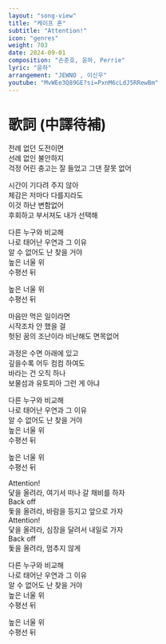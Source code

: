 ```yaml
---
layout: "song-view"
title: "케이프 혼"
subtitle: "Attention!"
icon: "genres"
weight: 703
date: 2024-09-01
composition: "손준호, 윤하, Perrie"
lyric: "윤하"
arrangement: "JEWNO , 이신우"
youtube: "MvWEe3Q89GE?si=PxnM6cLdJ5RRewBm"
---
```


# 歌詞 (中譯待補)

전례 없던 도전이면  
선례 없인 불안하지  
걱정 어린 충고는 잘 들었고 그댄 잘못 없어  

시간이 기다려 주지 않아  
체감은 저마다 다를지라도  
이것 하난 변함없어  
후회하고 부서져도 내가 선택해  

다른 누구와 비교해  
나로 태어난 우연과 그 이유  
알 수 없어도 난 찾을 거야  
높은 너울 위  
수평선 뒤  

높은 너울 위  
수평선 뒤  

마음만 먹은 일이라면  
시작조차 안 했을 걸  
헛된 꿈의 조난이라 비난해도 면목없어  

과정은 수면 아래에 있고  
깊을수록 어두 컴컴 하여도  
바라는 건 오직 하나  
보물섬과 유토피아 그런 게 아냐  

다른 누구와 비교해  
나로 태어난 우연과 그 이유  
알 수 없어도 난 찾을 거야  
높은 너울 위  
수평선 뒤  

높은 너울 위  
수평선 뒤  

Attention!  
닻을 올려라, 여기서 떠나 갈 채비를 하자  
Back off  
돛을 올려라, 바람을 등지고 앞으로 가자  
Attention!  
닻을 올려라, 심장을 달려서 내일로 가자  
Back off  
돛을 올려라, 멈추지 않게  

다른 누구와 비교해  
나로 태어난 우연과 그 이유  
알 수 없어도 난 찾을 거야  
높은 너울 위  
수평선 뒤  

높은 너울 위  
수평선 뒤  

